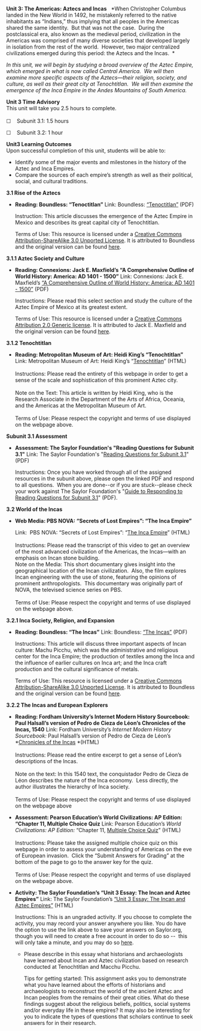 **Unit 3: The Americas: Aztecs and Incas** <span id="3"></span> 
*When Christopher Columbus landed in the New World in 1492, he
mistakenly referred to the native inhabitants as “Indians,” thus
implying that all peoples in the Americas shared the same identity.  But
that was not the case.  During the postclassical era, also known as the
medieval period, civilization in the Americas was comprised of many
diverse societies that developed largely in isolation from the rest of
the world.  However, two major centralized civilizations emerged during
this period: the Aztecs and the Incas.  *  
  
 *In this unit, we will begin by studying a broad overview of the Aztec
Empire, which emerged in what is now called Central America.  We will
then examine more specific aspects of the Aztecs—their religion,
society, and culture, as well as their great city at Tenochtitlan.  We
will then examine the emergence of the Inca Empire in the Andes
Mountains of South America.*

**Unit 3 Time Advisory**  
This unit will take you 2.5 hours to complete.  
    
 ☐    Subunit 3.1: 1.5 hours  
  
 ☐    Subunit 3.2: 1 hour

**Unit3 Learning Outcomes**  
Upon successful completion of this unit, students will be able to:

-   Identify some of the major events and milestones in the history of
    the Aztec and Inca Empires.
-   Compare the sources of each empire’s strength as well as their
    political, social, and cultural traditions.

**3.1 Rise of the Aztecs** <span id="3.1"></span> 
-   **Reading: Boundless: “Tenoctitlan”**
    Link: Boundless:
    [“Tenoctitlan”](https://resources.saylor.org/archived/wp-content/uploads/2013/05/HIST102-3.1-Tenoctitlan.pdf) (PDF)  
      
     Instruction: This article discusses the emergence of the Aztec
    Empire in Mexico and describes its great capital city of
    Tenochtitlan.  
      
     Terms of Use: This resource is licensed under a [Creative Commons
    Attribution-ShareAlike 3.0 Unported
    License](http://creativecommons.org/licenses/by-sa/3.0/). It is
    attributed to Boundless and the original version can be found
    [here](https://www.boundless.com/art-history/americas-after-1300/aztecs/tenoctitlan/). 

**3.1.1 Aztec Society and Culture** <span id="3.1.1"></span> 
-   **Reading: Connexions: Jack E. Maxfield’s “A Comprehensive Outline
    of World History: America: AD 1401 - 1500”**
    Link: Connexions: Jack E. Maxfield’s [“A Comprehensive Outline of
    World History: America: AD 1401 -
    1500”](https://resources.saylor.org/archived/wp-content/uploads/2013/05/HIST102-3.1.1-AmericaAD1401to1500.pdf) (PDF)  
      
     Instructions: Please read this select section and study the culture
    of the Aztec Empire of Mexico at its greatest extent.  
      
     Terms of Use: This resource is licensed under a [Creative Commons
    Attribution 2.0 Generic
    license](http://creativecommons.org/licenses/by/2.0/). It is
    attributed to Jack E. Maxfield and the original version can be found
    [here](http://cnx.org/content/m17798/latest/).

**3.1.2 Tenochtitlan** <span id="3.1.2"></span> 
-   **Reading: Metropolitan Museum of Art: Heidi King’s “Tenochtitlan”**
    Link: Metropolitan Museum of Art: Heidi King’s
    “[Tenochtitlan](http://www.metmuseum.org/toah/hd/teno_1/hd_teno_1.htm)”
    (HTML)  
        
     Instructions: Please read the entirety of this webpage in order to
    get a sense of the scale and sophistication of this prominent Aztec
    city.  
        
     Note on the Text: This article is written by Heidi King, who is the
    Research Associate in the Department of the Arts of Africa, Oceania,
    and the Americas at the Metropolitan Museum of Art.  
        
     Terms of Use: Please respect the copyright and terms of use
    displayed on the webpage above.

**Subunit 3.1 Assessment** <span id="3.1.3"></span> 
-   **Assessment: The Saylor Foundation's "Reading Questions for Subunit
    3.1"**
    Link: The Saylor Foundation's "[Reading Questions for Subunit
    3.1](https://resources.saylor.org/archived/wp-content/uploads/2014/02/HIST102-Assignment3.1-FINAL.pdf)"
    (PDF)  
      
     Instructions: Once you have worked through all of the assigned
    resources in the subunit above, please open the linked PDF and
    respond to all questions.  When you are done--or if you are
    stuck--please check your work against The Saylor Foundation's
    "[Guide to Responding to Reading Questions for Subunit
    3.1](https://resources.saylor.org/archived/wp-content/uploads/2011/06/HIST102-Assignment3.1-GTR-FINAL.pdf)"
    (PDF).

**3.2 World of the Incas** <span id="3.2"></span> 
-   **Web Media: PBS NOVA: “Secrets of Lost Empires”: “The Inca
    Empire”**

    Link:  PBS NOVA: “Secrets of Lost Empires”: “[The Inca
    Empire](http://www.pbs.org/wgbh/nova/transcripts/2404inca.html)” (HTML)  
        
     Instructions: Please read the transcript of this video to get an
    overview of the most advanced civilization of the Americas, the
    Incas—with an emphasis on Incan stone building.    
     Note on the Media: This short documentary gives insight into the
    geographical location of the Incan civilization.  Also, the film
    explores Incan engineering with the use of stone, featuring the
    opinions of prominent anthropologists.  This documentary was
    originally part of NOVA, the televised science series on PBS.  
        
     Terms of Use: Please respect the copyright and terms of use
    displayed on the webpage above.

**3.2.1 Inca Society, Religion, and Expansion** <span
id="3.2.1"></span> 
-   **Reading: Boundless: “The Incas”**
    Link: Boundless: [“The
    Incas”](https://resources.saylor.org/archived/wp-content/uploads/2013/05/HIST102-3.2.1-The-Incas.pdf) (PDF)  
      
     Instructions: This article will discuss three important aspects of
    Incan culture: Machu Picchu, which was the administrative and
    religious center for the Inca Empire; the production of textiles
    among the Inca and the influence of earlier cultures on Inca art;
    and the Inca craft production and the cultural significance of
    metals.  
      
     Terms of Use: This resource is licensed under a [Creative Commons
    Attribution-ShareAlike 3.0 Unported
    License](http://creativecommons.org/licenses/by-sa/3.0/). It is
    attributed to Boundless and the original version can be found
    [here](https://www.boundless.com/art-history/americas-after-1300/incas/).

**3.2.2 The Incas and European Explorers** <span id="3.2.2"></span> 
-   **Reading: Fordham University’s Internet Modern History Sourcebook:
    Paul Halsall’s version of Pedro de Cieza de Léon’s Chronicles of the
    Incas, 1540**
    Link: Fordham University’s *Internet Modern History Sourcebook:*
    Paul Halsall’s version of Pedro de Cieza de Léon’s *[Chronicles of
    the
    Incas](http://www.fordham.edu/halsall/mod/1540cieza.html) *(HTML)  
        
     Instructions: Please read the entire excerpt to get a sense of
    Léon’s descriptions of the Incas.  
        
     Note on the text: In this 1540 text, the conquistador Pedro de
    Cieza de Léon describes the nature of the Inca economy.  Less
    directly, the author illustrates the hierarchy of Inca society.  
        
     Terms of Use: Please respect the copyright and terms of use
    displayed on the webpage above

-   **Assessment: Pearson Education’s World Civilizations: AP Edition:
    “Chapter 11, Multiple Choice Quiz**
    Link: Pearson Education’s *World Civilizations: AP Edition:*
    “Chapter 11, [Multiple Choice
    Quiz](http://wps.ablongman.com/long_stearns_wcap_4/18/4648/1189996.cw/content/index.html)”
    (HTML)  
        
     Instructions: Please take the assigned multiple choice quiz on this
    webpage in order to assess your understanding of Americas on the eve
    of European invasion.  Click the “Submit Answers for Grading” at the
    bottom of the page to go to the answer key for the quiz.  
        
     Terms of Use: Please respect the copyright and terms of use
    displayed on the webpage above.

-   **Activity: The Saylor Foundation’s “Unit 3 Essay: The Incan and
    Aztec Empires”**
    Link: The Saylor Foundation’s [“Unit 3 Essay: The Incan and Aztec
    Empires”](http://school.saylor.org/mod/quiz/view.php?id=1978)
    (HTML)  
      
     Instructions: This is an ungraded activity. If you choose to
    complete the activity, you may record your answer anywhere you like.
    You do have the option to use the link above to save your answers on
    Saylor.org, though you will need to create a free account in order
    to do so --  this will only take a minute, and you may do
    so [here](http://eportfolio.saylor.org/users/sign_up).  

    -   Please describe in this essay what historians and archaeologists
        have learned about Incan and Aztec civilization based on
        research conducted at Tenochtitlan and Macchu Picchu.  
          
         Tips for getting started: This assignment asks you to
        demonstrate what you have learned about the efforts of
        historians and archaeologists to reconstruct the world of the
        ancient Aztec and Incan peoples from the remains of their great
        cities. What do these findings suggest about the religious
        beliefs, politics, social systems and/or everyday life in these
        empires? It may also be interesting for you to indicate the
        types of questions that scholars continue to seek answers for in
        their research. 


